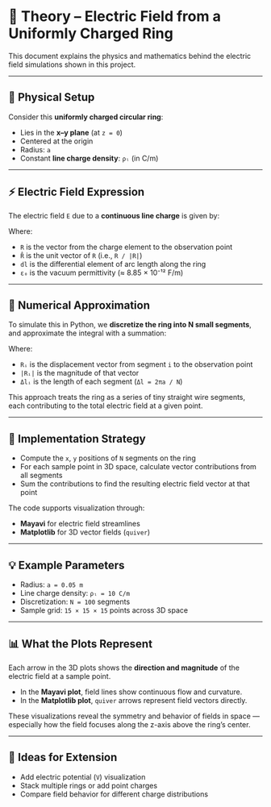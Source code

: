 # 📐 Theory – Electric Field from a Uniformly Charged Ring

This document explains the physics and mathematics behind the electric field simulations shown in this project.

---

## 🧲 Physical Setup

Consider this **uniformly charged circular ring**:

- Lies in the **x–y plane** (at `z = 0`)
- Centered at the origin
- Radius: `a`
- Constant **line charge density**: `ρₗ` (in C/m)

---

## ⚡ Electric Field Expression

The electric field `E` due to a **continuous line charge** is given by:


Where:

- `R` is the vector from the charge element to the observation point
- `R̂` is the unit vector of `R` (i.e., `R / |R|`)
- `dl` is the differential element of arc length along the ring
- `ε₀` is the vacuum permittivity (≈ 8.85 × 10⁻¹² F/m)

---

## 🔢 Numerical Approximation

To simulate this in Python, we **discretize the ring into N small segments**, and approximate the integral with a summation:


Where:

- `Rᵢ` is the displacement vector from segment `i` to the observation point
- `|Rᵢ|` is the magnitude of that vector
- `Δlᵢ` is the length of each segment (`Δl = 2πa / N`)

This approach treats the ring as a series of tiny straight wire segments, each contributing to the total electric field at a given point.

---

## 🧮 Implementation Strategy

- Compute the `x`, `y` positions of `N` segments on the ring
- For each sample point in 3D space, calculate vector contributions from all segments
- Sum the contributions to find the resulting electric field vector at that point

The code supports visualization through:

- **Mayavi** for electric field streamlines
- **Matplotlib** for 3D vector fields (`quiver`)

---

## 💡 Example Parameters

- Radius: `a = 0.05 m`
- Line charge density: `ρₗ = 10 C/m`
- Discretization: `N = 100` segments
- Sample grid: `15 × 15 × 15` points across 3D space

---

## 📊 What the Plots Represent

Each arrow in the 3D plots shows the **direction and magnitude** of the electric field at a sample point.

- In the **Mayavi plot**, field lines show continuous flow and curvature.
- In the **Matplotlib plot**, `quiver` arrows represent field vectors directly.

These visualizations reveal the symmetry and behavior of fields in space — especially how the field focuses along the z-axis above the ring’s center.

---

## 🔁 Ideas for Extension

- Add electric potential (`V`) visualization
- Stack multiple rings or add point charges
- Compare field behavior for different charge distributions


